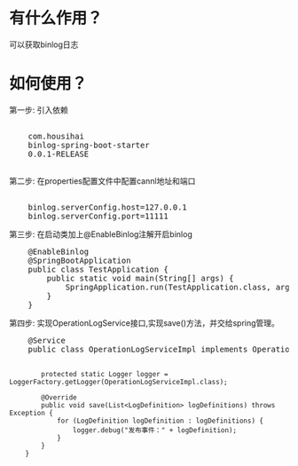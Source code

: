 <h1>有什么作用？</h1>
<p>可以获取binlog日志</p>
<h1>如何使用？</h1>
<p>第一步:
      引入依赖</p>
<pre>
   <dependency>
	<groupId>com.housihai</groupId>
	<artifactId>binlog-spring-boot-starter</artifactId>
	<version>0.0.1-RELEASE</version>
   </dependency>
</pre>
<p>第二步:
       在properties配置文件中配置cannl地址和端口</p>
<pre>    
	binlog.serverConfig.host=127.0.0.1
	binlog.serverConfig.port=11111
</pre>

<p>第三步:
      在启动类加上@EnableBinlog注解开启binlog</p>
<pre>
	@EnableBinlog
	@SpringBootApplication
	public class TestApplication {
		public static void main(String[] args) {
			SpringApplication.run(TestApplication.class, args);
		}
	}
</pre>

<p>第四步:
        实现OperationLogService接口,实现save()方法，并交给spring管理。</p>
<pre>
	@Service
	public class OperationLogServiceImpl implements OperationLogService {

			protected static Logger logger = LoggerFactory.getLogger(OperationLogServiceImpl.class);

			@Override
			public void save(List<LogDefinition> logDefinitions) throws Exception {
				for (LogDefinition logDefinition : logDefinitions) {
					logger.debug("发布事件：" + logDefinition);
				}
			}
		}
</pre>
